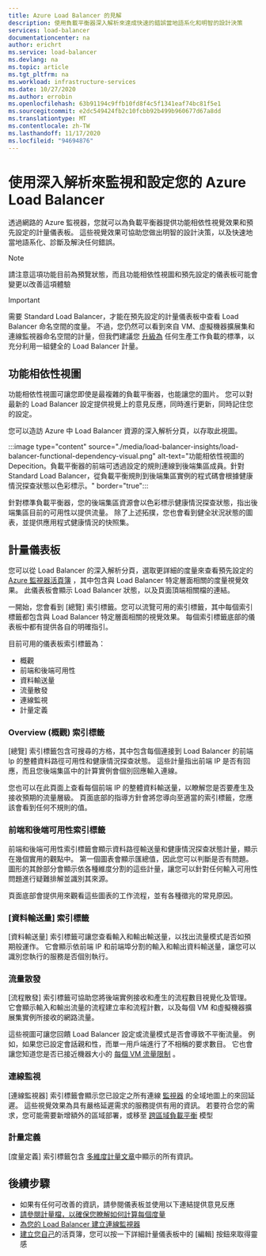 ```yaml
---
title: Azure Load Balancer 的見解
description: 使用負載平衡器深入解析來達成快速的錯誤當地語系化和明智的設計決策
services: load-balancer
documentationcenter: na
author: erichrt
ms.service: load-balancer
ms.devlang: na
ms.topic: article
ms.tgt_pltfrm: na
ms.workload: infrastructure-services
ms.date: 10/27/2020
ms.author: errobin
ms.openlocfilehash: 63b91194c9ffb10fd8f4c5f1341eaf74bc81f5e1
ms.sourcegitcommit: e2dc549424fb2c10fcbb92b499b960677d67a8dd
ms.translationtype: MT
ms.contentlocale: zh-TW
ms.lasthandoff: 11/17/2020
ms.locfileid: "94694876"
---
```

# <a name="using-insights-to-monitor-and-configure-your-azure-load-balancer"></a>使用深入解析來監視和設定您的 Azure Load Balancer

透過網路的 Azure 監視器，您就可以為負載平衡器提供功能相依性視覺效果和預先設定的計量儀表板。 這些視覺效果可協助您做出明智的設計決策，以及快速地當地語系化、診斷及解決任何錯誤。

>[!NOTE] 
>請注意這項功能目前為預覽狀態，而且功能相依性視圖和預先設定的儀表板可能會變更以改善這項體驗

>[!IMPORTANT]
>需要 Standard Load Balancer，才能在預先設定的計量儀表板中查看 Load Balancer 命名空間的度量。 不過，您仍然可以看到來自 VM、虛擬機器擴展集和連線監視器命名空間的計量，但我們建議您 [升級為](./upgrade-basic-standard.md) 任何生產工作負載的標準，以充分利用一組健全的 Load Balancer 計量。

## <a name="functional-dependency-view"></a>功能相依性視圖

功能相依性視圖可讓您即使是最複雜的負載平衡器，也能讓您的圖片。 您可以對最新的 Load Balancer 設定提供視覺上的意見反應，同時進行更新，同時記住您的設定。

您可以造訪 Azure 中 Load Balancer 資源的深入解析分頁，以存取此視圖。

:::image type="content" source="./media/load-balancer-insights/load-balancer-functional-dependency-visual.png" alt-text="功能相依性視圖的 Depecition。負載平衡器的前端可透過設定的規則連線到後端集區成員。針對 Standard Load Balancer，從負載平衡規則到後端集區實例的程式碼會根據健康情況探查狀態以色彩標示。" border="true":::

針對標準負載平衡器，您的後端集區資源會以色彩標示健康情況探查狀態，指出後端集區目前的可用性以提供流量。 除了上述拓撲，您也會看到健全狀況狀態的圖表，並提供應用程式健康情況的快照集。

## <a name="metrics-dashboard"></a>計量儀表板

您可以從 Load Balancer 的深入解析分頁，選取更詳細的度量來查看預先設定的 [Azure 監視器活頁簿](../azure-monitor/platform/workbooks-overview.md) ，其中包含與 Load Balancer 特定層面相關的度量視覺效果。 此儀表板會顯示 Load Balancer 狀態，以及頁面頂端相關檔的連結。

一開始，您會看到 [總覽] 索引標籤。您可以流覽可用的索引標籤，其中每個索引標籤都包含與 Load Balancer 特定層面相關的視覺效果。 每個索引標籤底部的儀表板中都有提供各自的明確指引。

目前可用的儀表板索引標籤為：
* 概觀
* 前端和後端可用性
* 資料輸送量
* 流量散發
* 連線監視
* 計量定義 

### <a name="overview-tab"></a>Overview (概觀) 索引標籤
[總覽] 索引標籤包含可搜尋的方格，其中包含每個連接到 Load Balancer 的前端 Ip 的整體資料路徑可用性和健康情況探查狀態。 這些計量指出前端 IP 是否有回應，而且您後端集區中的計算實例會個別回應輸入連線。

您也可以在此頁面上查看每個前端 IP 的整體資料輸送量，以瞭解您是否要產生及接收預期的流量層級。 頁面底部的指導方針會將您導向至適當的索引標籤，您應該會看到任何不規則的值。

### <a name="frontend-and-backend-availability-tab"></a>前端和後端可用性索引標籤
前端和後端可用性索引標籤會顯示資料路徑輸送量和健康情況探查狀態計量，顯示在幾個實用的觀點中。 第一個圖表會顯示匯總值，因此您可以判斷是否有問題。 圖形的其餘部分會顯示依各種維度分割的這些計量，讓您可以針對任何輸入可用性問題進行疑難排解並識別其來源。

頁面底部會提供用來觀看這些圖表的工作流程，並有各種徵兆的常見原因。 

### <a name="data-throughput-tab"></a>[資料輸送量] 索引標籤
[資料輸送量] 索引標籤可讓您查看輸入和輸出輸送量，以找出流量模式是否如預期般運作。 它會顯示依前端 IP 和前端埠分割的輸入和輸出資料輸送量，讓您可以識別您執行的服務是否個別執行。

### <a name="flow-distribution"></a>流量散發
[流程散發] 索引標籤可協助您將後端實例接收和產生的流程數目視覺化及管理。 它會顯示輸入和輸出流量的流程建立率和流程計數，以及每個 VM 和虛擬機器擴展集實例所接收的網路流量。 

這些視圖可讓您回饋 Load Balancer 設定或流量模式是否會導致不平衡流量。 例如，如果您已設定會話親和性，而單一用戶端進行了不相稱的要求數目。 它也會讓您知道您是否已接近機器大小的 [每個 VM 流量限制](../virtual-network/virtual-machine-network-throughput.md#flow-limits-and-recommendations) 。

### <a name="connection-monitors"></a>連線監視
[連線監視器] 索引標籤會顯示您已設定之所有連線 [監視器](../network-watcher/connection-monitor.md)  的全域地圖上的來回延遲。 這些視覺效果為具有嚴格延遲需求的服務提供有用的資訊。 若要符合您的需求，您可能需要新增額外的區域部署，或移至 [跨區域負載平衡](./cross-region-overview.md) 模型

### <a name="metric-definitions"></a>計量定義
[度量定義] 索引標籤包含 [多維度計量文章](./load-balancer-standard-diagnostics.md#multi-dimensional-metrics)中顯示的所有資訊。

## <a name="next-steps"></a>後續步驟
* 如果有任何可改善的資訊，請參閱儀表板並使用以下連結提供意見反應
* [請參閱計量檔，以確保您瞭解如何計算每個度量](./load-balancer-standard-diagnostics.md#multi-dimensional-metrics)
* [為您的 Load Balancer 建立連線監視器](../network-watcher/connection-monitor.md)
* [建立您自己](../azure-monitor/platform/workbooks-overview.md)的活頁簿，您可以按一下詳細計量儀表板中的 [編輯] 按鈕來取得靈感